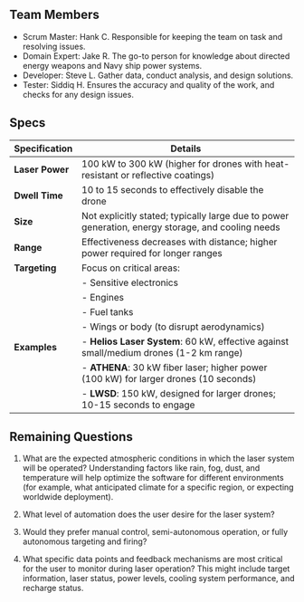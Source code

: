 ## Team Members
- Scrum Master: Hank C. Responsible for keeping the team on task and resolving issues.
- Domain Expert:  Jake R. The go-to person for knowledge about directed energy weapons and Navy ship power systems.
- Developer: Steve L. Gather data, conduct analysis, and design solutions.
- Tester: Siddiq H. Ensures the accuracy and quality of the work, and checks for any design issues.

## Specs
| Specification    | Details                                                                                       |
|-------------------|-----------------------------------------------------------------------------------------------|
| **Laser Power**   | 100 kW to 300 kW (higher for drones with heat-resistant or reflective coatings)             |
| **Dwell Time**    | 10 to 15 seconds to effectively disable the drone                                           |
| **Size**          | Not explicitly stated; typically large due to power generation, energy storage, and cooling needs |
| **Range**         | Effectiveness decreases with distance; higher power required for longer ranges               |
| **Targeting**     | Focus on critical areas:                                                                    |
|                   | - Sensitive electronics                                                                       |
|                   | - Engines                                                                                     |
|                   | - Fuel tanks                                                                                  |
|                   | - Wings or body (to disrupt aerodynamics)                                                    |
| **Examples**      | - **Helios Laser System**: 60 kW, effective against small/medium drones (1-2 km range)     |
|                   | - **ATHENA**: 30 kW fiber laser; higher power (100 kW) for larger drones (10 seconds)       |
|                   | - **LWSD**: 150 kW, designed for larger drones; 10-15 seconds to engage                      |


## Remaining Questions

1. What are the expected atmospheric conditions in which the laser system will be operated?  Understanding factors like rain, fog, dust, and temperature will help optimize the software for different environments (for example, what anticipated climate for a specific region, or expecting worldwide deployment).

1. What level of automation does the user desire for the laser system?

2. Would they prefer manual control, semi-autonomous operation, or fully autonomous targeting and firing?

1. What specific data points and feedback mechanisms are most critical for the user to monitor during laser operation? This might include target information, laser status, power levels, cooling system performance, and recharge status.  

